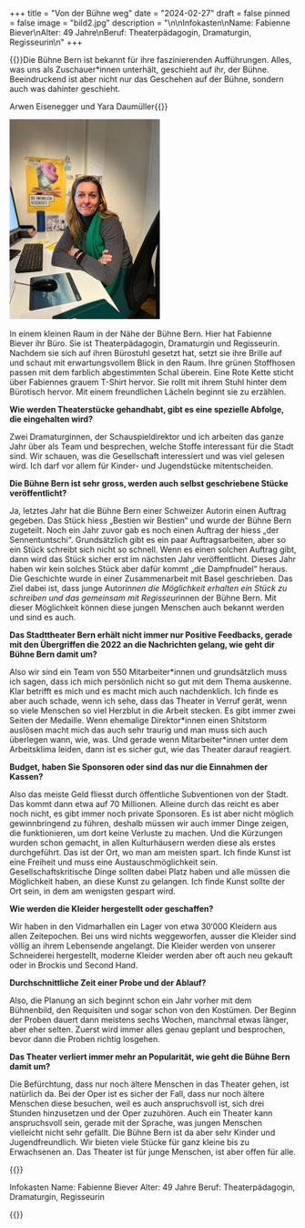 +++
title = "Von der Bühne weg"
date = "2024-02-27"
draft = false
pinned = false
image = "bild2.jpg"
description = "\n\nInfokasten\nName: Fabienne Biever\nAlter: 49 Jahre\nBeruf: Theaterpädagogin, Dramaturgin, Regisseurin\n"
+++


{{<lead>}}Die Bühne Bern ist bekannt für ihre faszinierenden Aufführungen. Alles, was uns als Zuschauer*innen unterhält, geschieht auf ihr, der Bühne. Beeindruckend ist aber nicht nur das Geschehen auf der Bühne, sondern auch was dahinter geschieht.

Arwen Eisenegger und Yara Daumüller{{</lead>}}

![Fabienne Biever in ihrem Büro neben der Bühne Bern(Bild: Arwen Eisenegger)](bild2.jpg)

In einem kleinen Raum in der Nähe der Bühne Bern. Hier hat Fabienne Biever ihr Büro. Sie ist Theaterpädagogin, Dramaturgin und Regisseurin. Nachdem sie sich auf ihren Bürostuhl gesetzt hat, setzt sie ihre Brille auf und schaut mit erwartungsvollem Blick in den Raum. Ihre grünen Stoffhosen passen mit dem farblich abgestimmten Schal überein. Eine Rote Kette sticht über Fabiennes grauem T-Shirt hervor. Sie rollt mit ihrem Stuhl hinter dem Bürotisch hervor. Mit einem freundlichen Lächeln beginnt sie zu erzählen.

**Wie werden Theaterstücke gehandhabt, gibt es eine spezielle Abfolge, die eingehalten wird?**

Zwei Dramaturginnen, der Schauspieldirektor und ich arbeiten das ganze Jahr über als Team und besprechen, welche Stoffe interessant für die Stadt sind. Wir schauen, was die Gesellschaft interessiert und was viel gelesen wird.
Ich darf vor allem für Kinder- und Jugendstücke mitentscheiden. 

**Die Bühne Bern ist sehr gross, werden auch selbst geschriebene Stücke veröffentlicht?**

Ja, letztes Jahr hat die Bühne Bern einer Schweizer Autorin einen Auftrag gegeben. Das Stück hiess „Bestien wir Bestien“ und wurde der Bühne Bern zugeteilt. Noch ein Jahr zuvor gab es noch einen Auftrag der hiess „der Sennentuntschi“. Grundsätzlich gibt es ein paar Auftragsarbeiten, aber so ein Stück schreibt sich nicht so schnell. Wenn es einen solchen Auftrag gibt, dann wird das Stück sicher erst im nächsten Jahr veröffentlicht.
Dieses Jahr haben wir kein solches Stück aber dafür kommt „die Dampfnudel“ heraus. Die Geschichte wurde in einer Zusammenarbeit mit Basel geschrieben. Das Ziel dabei ist, dass junge Autor*innen die Möglichkeit erhalten ein Stück zu schreiben und das gemeinsam mit Regisseur*innen der Bühne Bern.
Mit dieser Möglichkeit können diese jungen Menschen auch bekannt werden und sind es auch.

**Das Stadttheater Bern erhält nicht immer nur Positive Feedbacks, gerade mit den Übergriffen die 2022 an die Nachrichten gelang, wie geht dir Bühne Bern damit um?**

Also wir sind ein Team von 550 Mitarbeiter\*innen und grundsätzlich muss ich sagen, dass ich mich persönlich nicht so gut mit dem Thema auskenne. Klar betrifft es mich und es macht mich auch nachdenklich. Ich finde es aber auch schade, wenn ich sehe, dass das Theater in Verruf gerät, wenn so viele Menschen so viel Herzblut in die Arbeit stecken.
Es gibt immer zwei Seiten der Medaille. Wenn ehemalige Direktor\*innen einen Shitstorm auslösen macht mich das auch sehr traurig und man muss sich auch überlegen wann, wie, was. Und gerade wenn Mitarbeiter*innen unter dem Arbeitsklima leiden, dann ist es sicher gut, wie das Theater darauf reagiert. 

**Budget, haben Sie Sponsoren oder sind das nur die Einnahmen der Kassen?**

Also das meiste Geld fliesst durch öffentliche Subventionen von der Stadt. Das kommt dann etwa auf 70 Millionen. Alleine durch das reicht es aber noch nicht, es gibt immer noch private Sponsoren. Es ist aber nicht möglich gewinnbringend zu führen, deshalb müssen wir auch immer Dinge zeigen, die funktionieren, um dort keine Verluste zu machen. Und die Kürzungen wurden schon gemacht, in allen Kulturhäusern werden diese als erstes durchgeführt. Das ist der Ort, wo man am meisten spart. Ich finde Kunst ist eine Freiheit und muss eine Austauschmöglichkeit sein. Gesellschaftskritische Dinge sollten dabei Platz haben und alle müssen die Möglichkeit haben, an diese Kunst zu gelangen. Ich finde Kunst sollte der Ort sein, in dem am wenigsten gespart wird.

**Wie werden die Kleider hergestellt oder geschaffen?**

Wir haben in den Vidmarhallen ein Lager von etwa 30‘000 Kleidern aus allen Zeitepochen. Bei uns wird nichts weggeworfen, ausser die Kleider sind völlig an ihrem Lebensende angelangt. Die Kleider werden von unserer Schneiderei hergestellt, moderne Kleider werden aber oft auch neu gekauft oder in Brockis und Second Hand.

**Durchschnittliche Zeit einer Probe und der Ablauf?**

Also, die Planung an sich beginnt schon ein Jahr vorher mit dem Bühnenbild, den Requisiten und sogar schon von den Kostümen. Der Beginn der Proben dauert dann meistens sechs Wochen, manchmal etwas länger, aber eher selten. Zuerst wird immer alles genau geplant und besprochen, bevor dann die Proben richtig losgehen.



**Das Theater verliert immer mehr an Popularität, wie geht die Bühne Bern damit um?**

Die Befürchtung, dass nur noch ältere Menschen in das Theater gehen, ist natürlich da. Bei der Oper ist es sicher der Fall, dass nur noch ältere Menschen diese besuchen, weil es auch anspruchsvoll ist, sich drei Stunden hinzusetzen und der Oper zuzuhören. Auch ein Theater kann anspruchsvoll sein, gerade mit der Sprache, was jungen Menschen vielleicht nicht sehr gefällt. Die Bühne Bern ist da aber sehr Kinder und Jugendfreundlich. Wir bieten viele Stücke für ganz kleine bis zu Erwachsenen an. Das Theater ist für junge Menschen, ist aber offen für alle.





{{<box>}}

Infokasten
Name: Fabienne Biever
Alter: 49 Jahre
Beruf: Theaterpädagogin, Dramaturgin, Regisseurin

{{</box>}}